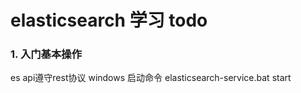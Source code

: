 # elasticsearch 学习 todo

### 1. 入门基本操作

es api遵守rest协议
windows 启动命令 elasticsearch-service.bat start

 